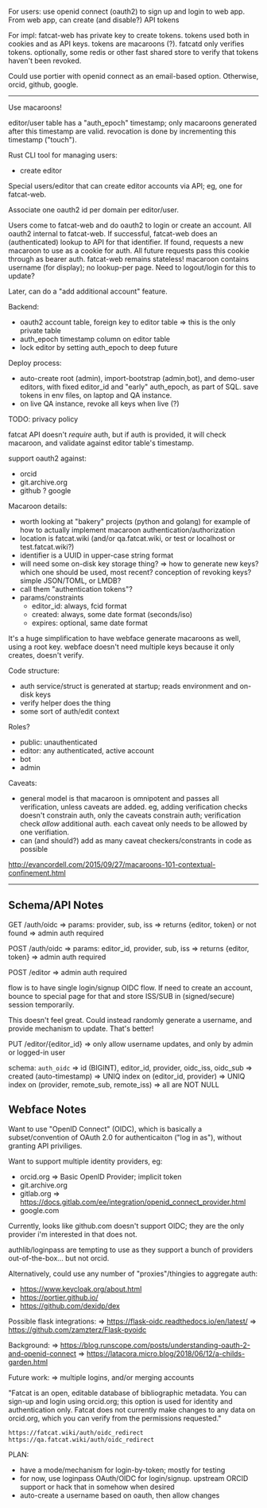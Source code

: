 
For users: use openid connect (oauth2) to sign up and login to web app. From
web app, can create (and disable?) API tokens

For impl: fatcat-web has private key to create tokens. tokens used both in
cookies and as API keys. tokens are macaroons (?). fatcatd only verifies
tokens. optionally, some redis or other fast shared store to verify that tokens
haven't been revoked.

Could use portier with openid connect as an email-based option. Otherwise,
orcid, github, google.

---------

Use macaroons!

editor/user table has a "auth_epoch" timestamp; only macaroons generated
after this timestamp are valid. revocation is done by incrementing this
timestamp ("touch").

Rust CLI tool for managing users:
- create editor

Special users/editor that can create editor accounts via API; eg, one for
fatcat-web.

Associate one oauth2 id per domain per editor/user.

Users come to fatcat-web and do oauth2 to login or create an account. All
oauth2 internal to fatcat-web. If successful, fatcat-web does an
(authenticated) lookup to API for that identifier. If found, requests a
new macaroon to use as a cookie for auth. All future requests pass this
cookie through as bearer auth. fatcat-web remains stateless! macaroon
contains username (for display); no lookup-per page. Need to logout/login for
this to update?

Later, can do a "add additional account" feature.

Backend:
- oauth2 account table, foreign key to editor table
    => this is the only private table
- auth_epoch timestamp column on editor table
- lock editor by setting auth_epoch to deep future

Deploy process:
- auto-create root (admin), import-bootstrap (admin,bot), and demo-user
  editors, with fixed editor_id and "early" auth_epoch, as part of SQL. save
  tokens in env files, on laptop and QA instance.
- on live QA instance, revoke all keys when live (?)

TODO: privacy policy

fatcat API doesn't *require* auth, but if auth is provided, it will check
macaroon, and validate against editor table's timestamp.

support oauth2 against:
- orcid
- git.archive.org
- github
? google

Macaroon details:
- worth looking at "bakery" projects (python and golang) for example of how to
  actually implement macaroon authentication/authorization
- location is fatcat.wiki (and/or qa.fatcat.wiki, or test or localhost or test.fatcat.wiki?)
- identifier is a UUID in upper-case string format
- will need some on-disk key storage thing?
    => how to generate new keys? which one should be used, most recent?
       conception of revoking keys? simple JSON/TOML, or LMDB?
- call them "authentication tokens"?
- params/constraints
    - editor_id: always, fcid format
    - created: always, some date format (seconds/iso)
    - expires: optional, same date format

It's a huge simplification to have webface generate macaroons as well, using a
root key. webface doesn't need multiple keys because it only creates, doesn't
verify.

Code structure:
- auth service/struct is generated at startup; reads environment and on-disk keys
- verify helper does the thing
- some sort of auth/edit context

Roles?
- public: unauthenticated
- editor: any authenticated, active account
- bot
- admin

Caveats:
- general model is that macaroon is omnipotent and passes all verification,
  unless caveats are added. eg, adding verification checks doesn't constrain
  auth, only the caveats constrain auth; verification check *allow* additional
  auth. each caveat only needs to be allowed by one verifiation.
- can (and should?) add as many caveat checkers/constrants in code as possible

http://evancordell.com/2015/09/27/macaroons-101-contextual-confinement.html

-------

## Schema/API Notes

GET /auth/oidc
=> params: provider, sub, iss
=> returns {editor, token} or not found
=> admin auth required

POST /auth/oidc
=> params: editor_id, provider, sub, iss
=> returns {editor, token}
=> admin auth required

POST /editor
=> admin auth required

flow is to have single login/signup OIDC flow. If need to create an account,
bounce to special page for that and store ISS/SUB in (signed/secure) session
temporarily.

This doesn't feel great. Could instead randomly generate a username, and
provide mechanism to update. That's better!

PUT /editor/{editor_id}
=> only allow username updates, and only by admin or logged-in user

schema:
`auth_oidc`
    => id (BIGINT), editor_id, provider, oidc_iss, oidc_sub
    => created (auto-timestamp)
    => UNIQ index on (editor_id, provider)
    => UNIQ index on (provider, remote_sub, remote_iss)
    => all are NOT NULL

## Webface Notes

Want to use "OpenID Connect" (OIDC), which is basically a subset/convention of
OAuth 2.0 for authenticaiton ("log in as"), without granting API priviliges.

Want to support multiple identity providers, eg:
- orcid.org
    => Basic OpenID Provider; implicit token
- git.archive.org
- gitlab.org
    => https://docs.gitlab.com/ee/integration/openid_connect_provider.html
- google.com

Currently, looks like github.com doesn't support OIDC; they are the only
provider i'm interested in that does not.

authlib/loginpass are tempting to use as they support a bunch of providers
out-of-the-box... but not orcid.

Alternatively, could use any number of "proxies"/thingies to aggregate auth:
- https://www.keycloak.org/about.html
- https://portier.github.io/
- https://github.com/dexidp/dex

Possible flask integrations:
=> https://flask-oidc.readthedocs.io/en/latest/
=> https://github.com/zamzterz/Flask-pyoidc

Background:
=> https://blog.runscope.com/posts/understanding-oauth-2-and-openid-connect
=> https://latacora.micro.blog/2018/06/12/a-childs-garden.html

Future work:
=> multiple logins, and/or merging accounts


"Fatcat is an open, editable database of bibliographic metadata. You can
sign-up and login using orcid.org; this option is used for identity and
authentication only. Fatcat does not currently make changes to any data on
orcid.org, which you can verify from the permissions requested."

    https://fatcat.wiki/auth/oidc_redirect
    https://qa.fatcat.wiki/auth/oidc_redirect

PLAN:
- have a mode/mechanism for login-by-token; mostly for testing
- for now, use loginpass OAuth/OIDC for login/signup. upstream ORCID support or
  hack that in somehow when desired
- auto-create a username based on oauth, then allow changes
